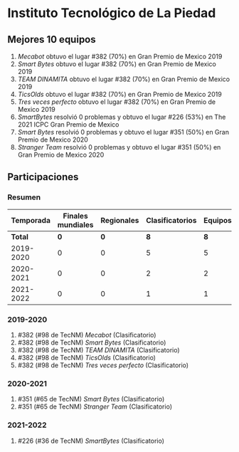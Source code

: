 # Instituto Tecnológico de La Piedad

## Mejores 10 equipos

1. _Mecabot_ obtuvo el lugar #382 (70%) en Gran Premio de Mexico 2019
1. _Smart Bytes_ obtuvo el lugar #382 (70%) en Gran Premio de Mexico 2019
1. _TEAM DINAMITA_ obtuvo el lugar #382 (70%) en Gran Premio de Mexico 2019
1. _TicsOlds_ obtuvo el lugar #382 (70%) en Gran Premio de Mexico 2019
1. _Tres veces perfecto_ obtuvo el lugar #382 (70%) en Gran Premio de Mexico 2019
1. _SmartBytes_ resolvió 0 problemas y obtuvo el lugar #226 (53%) en The 2021 ICPC Gran Premio de Mexico
1. _Smart Bytes_ resolvió 0 problemas y obtuvo el lugar #351 (50%) en Gran Premio de Mexico 2020
1. _Stranger Team_ resolvió 0 problemas y obtuvo el lugar #351 (50%) en Gran Premio de Mexico 2020

## Participaciones

### Resumen

| Temporada | Finales mundiales | Regionales | Clasificatorios | Equipos |
| --- | --- | --- | --- | --- |
| **Total** | **0** | **0** | **8** | **8** |
| 2019-2020 | 0 | 0 | 5 | 5 |
| 2020-2021 | 0 | 0 | 2 | 2 |
| 2021-2022 | 0 | 0 | 1 | 1 |

### 2019-2020

1. #382 (#98 de TecNM) _Mecabot_ (Clasificatorio)
1. #382 (#98 de TecNM) _Smart Bytes_ (Clasificatorio)
1. #382 (#98 de TecNM) _TEAM DINAMITA_ (Clasificatorio)
1. #382 (#98 de TecNM) _TicsOlds_ (Clasificatorio)
1. #382 (#98 de TecNM) _Tres veces perfecto_ (Clasificatorio)

### 2020-2021

1. #351 (#65 de TecNM) _Smart Bytes_ (Clasificatorio)
1. #351 (#65 de TecNM) _Stranger Team_ (Clasificatorio)

### 2021-2022

1. #226 (#36 de TecNM) _SmartBytes_ (Clasificatorio)



